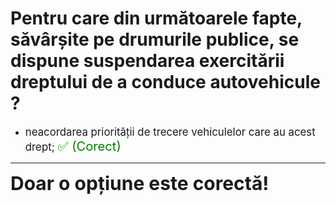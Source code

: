 # Pentru care din următoarele fapte, săvârșite pe drumurile publice, se dispune suspendarea exercitării dreptului de a conduce autovehicule ?

- <span style="font-size: larger;">neacordarea priorității de trecere vehiculelor care au acest drept; <span style="color: green; font-size: larger;">✅ (Corect)</span></span>

---

<span style="font-size: 30px; font-weight: bold;">**Doar o opțiune este corectă!**</span>